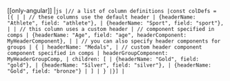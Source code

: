 [[only-angular]]
|`js |// a list of column definitions |const colDefs = [{ | | // these columns use the default header | {headerName: "Athlete", field: "athlete"}, | {headerName: "Sport", field: "sport"}, | | // this column uses a custom header | // component specified in comps | {headerName: "Age", field: "age", headerComponent: MyHeaderComponent}, | | // you can also specify header components for groups | { | headerName: "Medals", | // custom header component component specified in comps | headerGroupComponent: MyHeaderGroupComp, | children: [ | {headerName: "Gold", field: "gold"}, | {headerName: "Silver", field: "silver"}, | {headerName: "Gold", field: "bronze"} | ] | } |}] |`
